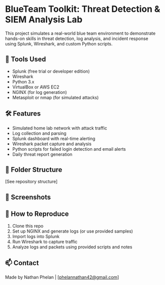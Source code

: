 # BlueTeam Toolkit: Threat Detection & SIEM Analysis Lab

This project simulates a real-world blue team environment to demonstrate hands-on skills in threat detection, log analysis, and incident response using Splunk, Wireshark, and custom Python scripts. 

## 🔧 Tools Used
- Splunk (free trial or developer edition)
- Wireshark
- Python 3.x
- VirtualBox or AWS EC2
- NGINX (for log generation)
- Metasploit or nmap (for simulated attacks)

## 🛠 Features
- Simulated home lab network with attack traffic
- Log collection and parsing
- Splunk dashboard with real-time alerting
- Wireshark packet capture and analysis
- Python scripts for failed login detection and email alerts
- Daily threat report generation

## 📁 Folder Structure
[See repository structure]

## 📸 Screenshots


## 🚀 How to Reproduce
1. Clone this repo
2. Set up NGINX and generate logs (or use provided samples)
3. Import logs into Splunk
4. Run Wireshark to capture traffic
5. Analyze logs and packets using provided scripts and notes

## 📫 Contact
Made by Nathan Phelan | [phelannathan42@gmail.com]
